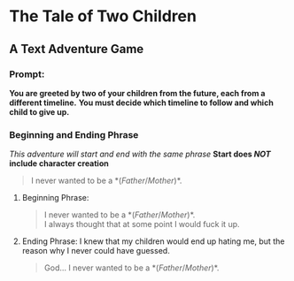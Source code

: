 # The Tale of Two Children
## A Text Adventure Game

### Prompt:
**You are greeted by two of your children from the future, each from a different timeline.**
**You must decide which timeline to follow and which child to give up.**

### Beginning and Ending Phrase
*This adventure will start and end with the same phrase*
**Start does *NOT* include character creation**
> I never wanted to be a \*(*Father*/*Mother*)\*.
1. Beginning Phrase:
    > I never wanted to be a \*(*Father*/*Mother*)\*.  
    I always thought that at some point I would fuck it up.
1. Ending Phrase:
    I knew that my children would end up hating me, but the reason why I never could have guessed.
    > God… I never wanted to be a \*(*Father*/*Mother*)\*.